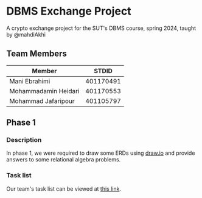 # DBMS Exchange Project
A crypto exchange project for the SUT's DBMS course, spring 2024, taught by @mahdiAkhi

## Team Members

| Member | STDID |
| -----  | ----- |
| Mani Ebrahimi | 401170491 |
| Mohammadamin Heidari | 401170553 |
| Mohammad Jafaripour | 401105797 |

## Phase 1

### Description

In phase 1, we were required to draw some ERDs using [draw.io](https://draw.io) and provide answers to some relational algebra problems.

### Task list

Our team's task list can be viewed at [this link](https://docs.google.com/spreadsheets/d/1x1Guh4HTWLyG9GTomZEtesp5cjIGez9m9Day3bS_kgM/edit?usp=sharing).
